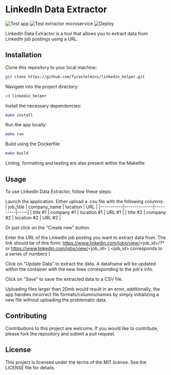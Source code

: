 # LinkedIn Data Extractor
![Test app](https://github.com/fyrastelmini/linkedin_helper/actions/workflows/app.yml/badge.svg)
![Test extractor microservice](https://github.com/fyrastelmini/linkedin_helper/actions/workflows/data_extractor.yml/badge.svg)
![Deploy](https://github.com/fyrastelmini/linkedin_helper/actions/workflows/docker-image.yml/badge.svg)

LinkedIn Data Extractor is a tool that allows you to extract data from LinkedIn job postings using a URL.

## Installation

Clone this repository to your local machine:

```bash
git clone https://github.com/fyrastelmini/linkedin_helper.git
```


Navigate into the project directory:
```bash
cd linkedin_helper
```

Install the necessary dependencies:
```bash
make install
```

Run the app locally:
```bash
make run
```

Build using the Dockerfile:
```bash
make build
```

Linting, formatting and testing are also present within the Makefile

## Usage

To use LinkedIn Data Extractor, follow these steps:

Launch the application.
Either upload a .csv file with the following columns:
| job_title | company_name | location | URL |
|-----------|--------------|----------|-----|
| title #1  | company #1   | location #1 | URL #1 |
| title #2  | company #2   | location #2 | URL #2 |


Or just click on the "Create new" button.

Enter the URL of the LinkedIn job posting you want to extract data from. The link should be of this form:
https://www.linkedin.com/jobs/view/<job_id>/?* or https://www.linkedin.com/jobs/view/<job_id>
( <job_id> corresponds to a series of numbers )

Click on "Update Data" to extract the data. A dataframe will be updated within the container with the new lines corresponding to the job's info.

Click on "Save" to save the extracted data to a CSV file.

Uploading files larger than 20mb would result in an error, additionally, the app handles incorrect file formats/columns/names by simply initializing a new file without uploading the problematic data.

## Contributing
Contributions to this project are welcome. If you would like to contribute, please fork the repository and submit a pull request.

## License
This project is licensed under the terms of the MIT license. See the LICENSE file for details.
